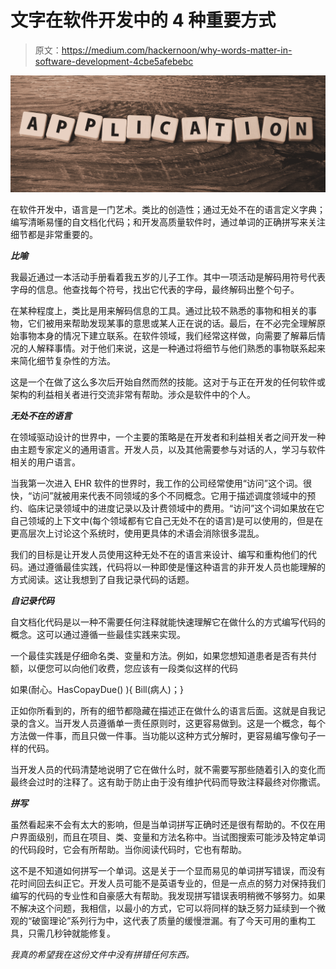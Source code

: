 # 文字在软件开发中的 4 种重要方式

> 原文：<https://medium.com/hackernoon/why-words-matter-in-software-development-4cbe5afebebc>

![](img/30a26bc84d60a6b7bf24ae7d52d3701e.png)

在软件开发中，语言是一门艺术。类比的创造性；通过无处不在的语言定义字典；编写清晰易懂的自文档化代码；和开发高质量软件时，通过单词的正确拼写来关注细节都是非常重要的。

***比喻***

我最近通过一本活动手册看着我五岁的儿子工作。其中一项活动是解码用符号代表字母的信息。他查找每个符号，找出它代表的字母，最终解码出整个句子。

在某种程度上，类比是用来解码信息的工具。通过比较不熟悉的事物和相关的事物，它们被用来帮助发现某事的意思或某人正在说的话。最后，在不必完全理解原始事物本身的情况下建立联系。在软件领域，我们经常这样做，向需要了解幕后情况的人解释事情。对于他们来说，这是一种通过将细节与他们熟悉的事物联系起来来简化细节复杂性的方法。

这是一个在做了这么多次后开始自然而然的技能。这对于与正在开发的任何软件或架构的利益相关者进行交流非常有帮助。涉众是软件中的个人。

***无处不在的语言***

在领域驱动设计的世界中，一个主要的策略是在开发者和利益相关者之间开发一种由主题专家定义的通用语言。开发人员，以及其他需要参与对话的人，学习与软件相关的用户语言。

当我第一次进入 EHR 软件的世界时，我工作的公司经常使用“访问”这个词。很快，“访问”就被用来代表不同领域的多个不同概念。它用于描述调度领域中的预约、临床记录领域中的进度记录以及计费领域中的费用。“访问”这个词如果放在它自己领域的上下文中(每个领域都有它自己无处不在的语言)是可以使用的，但是在更高层次上讨论这个系统时，使用更具体的术语会消除很多混乱。

我们的目标是让开发人员使用这种无处不在的语言来设计、编写和重构他们的代码。通过遵循最佳实践，代码将以一种即使是懂这种语言的非开发人员也能理解的方式阅读。这让我想到了自我记录代码的话题。

***自记录代码***

自文档化代码是以一种不需要任何注释就能快速理解它在做什么的方式编写代码的概念。这可以通过遵循一些最佳实践来实现。

一个最佳实践是仔细命名类、变量和方法。例如，如果您想知道患者是否有共付额，以便您可以向他们收费，您应该有一段类似这样的代码

如果(耐心。HasCopayDue() ){ Bill(病人)；}

正如你所看到的，所有的细节都隐藏在描述正在做什么的语言后面。这就是自我记录的含义。当开发人员遵循单一责任原则时，这更容易做到。这是一个概念，每个方法做一件事，而且只做一件事。当功能以这种方式分解时，更容易编写像句子一样的代码。

当开发人员的代码清楚地说明了它在做什么时，就不需要写那些随着引入的变化而最终会过时的注释了。这有助于防止由于没有维护代码而导致注释最终对你撒谎。

***拼写***

虽然看起来不会有太大的影响，但是当单词拼写正确时还是很有帮助的。不仅在用户界面级别，而且在项目、类、变量和方法名称中。当试图搜索可能涉及特定单词的代码段时，它会有所帮助。当你阅读代码时，它也有帮助。

这不是不知道如何拼写一个单词。这是关于一个显而易见的单词拼写错误，而没有花时间回去纠正它。开发人员可能不是英语专业的，但是一点点的努力对保持我们编写的代码的专业性和自豪感大有帮助。我发现拼写错误表明稍微不够努力。如果不解决这个问题，我相信，以最小的方式，它可以将同样的缺乏努力延续到一个微观的“破窗理论”系列行为中，这代表了质量的缓慢泄漏。有了今天可用的重构工具，只需几秒钟就能修复。

*我真的希望我在这份文件中没有拼错任何东西。*